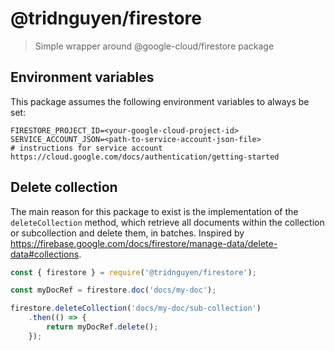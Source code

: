 # @tridnguyen/firestore

> Simple wrapper around @google-cloud/firestore package

## Environment variables

This package assumes the following environment variables to always be set:

```shell
FIRESTORE_PROJECT_ID=<your-google-cloud-project-id>
SERVICE_ACCOUNT_JSON=<path-to-service-account-json-file>
# instructions for service account https://cloud.google.com/docs/authentication/getting-started
```

## Delete collection

The main reason for this package to exist is the implementation of the `deleteCollection` method, which retrieve all documents within the collection or subcollection and delete them, in batches. Inspired by <https://firebase.google.com/docs/firestore/manage-data/delete-data#collections>.

```js
const { firestore } = require('@tridnguyen/firestore');

const myDocRef = firestore.doc('docs/my-doc');

firestore.deleteCollection('docs/my-doc/sub-collection')
	.then(() => {
		return myDocRef.delete();
	});
```
